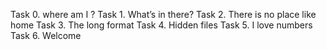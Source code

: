 Task 0. where am I ?
Task 1. What’s in there?
Task 2. There is no place like home 
Task 3. The long format 
Task 4. Hidden files 
Task 5. I love numbers
Task 6. Welcome  
